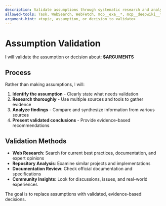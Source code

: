 ```yaml
---
description: Validate assumptions through systematic research and analysis
allowed-tools: Task, WebSearch, WebFetch, mcp__exa__*, mcp__deepwiki__*, mcp__context7__*, Read, LS, Grep
argument-hint: <topic, assumption, or decision to validate>
---
```


# Assumption Validation

I will validate the assumption or decision about: **$ARGUMENTS**

## Process

Rather than making assumptions, I will:

1. **Identify the assumption** - Clearly state what needs validation
2. **Research thoroughly** - Use multiple sources and tools to gather evidence
3. **Analyze findings** - Compare and synthesize information from various sources
4. **Present validated conclusions** - Provide evidence-based recommendations

## Validation Methods

- **Web Research**: Search for current best practices, documentation, and expert opinions
- **Repository Analysis**: Examine similar projects and implementations
- **Documentation Review**: Check official documentation and specifications
- **Community Insights**: Look for discussions, issues, and real-world experiences

The goal is to replace assumptions with validated, evidence-based decisions.
